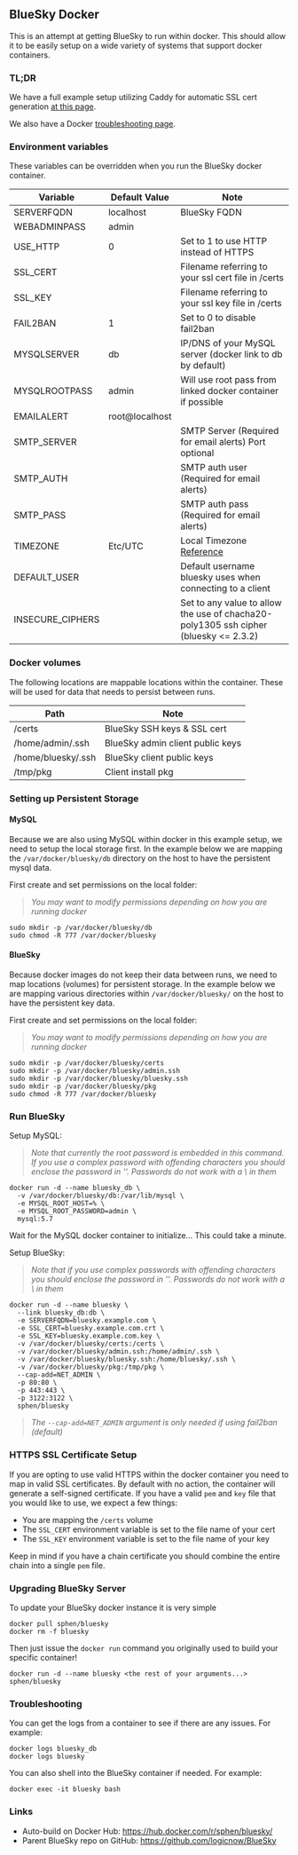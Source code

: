 ## BlueSky Docker

This is an attempt at getting BlueSky to run within docker.  This should allow it to be easily setup on a wide variety of systems that support docker containers.

### TL;DR

We have a full example setup utilizing Caddy for automatic SSL cert generation [at this page](https://github.com/logicnow/BlueSky/blob/master/docker/DOCKER_FULL_EXAMPLE.md).

We also have a Docker [troubleshooting page](https://github.com/logicnow/BlueSky/wiki/Docker-Troubleshooting).

### Environment variables

These variables can be overridden when you run the BlueSky docker container.

Variable | Default Value | Note
--- | --- | ---
SERVERFQDN | localhost | BlueSky FQDN
WEBADMINPASS | admin |
USE_HTTP | 0 | Set to 1 to use HTTP instead of HTTPS
SSL_CERT | | Filename referring to your ssl cert file in /certs
SSL_KEY | | Filename referring to your ssl key file in /certs
FAIL2BAN | 1 | Set to 0 to disable fail2ban
MYSQLSERVER | db | IP/DNS of your MySQL server (docker link to db by default)
MYSQLROOTPASS | admin | Will use root pass from linked docker container if possible
EMAILALERT | root@localhost |
SMTP_SERVER | | SMTP Server (Required for email alerts) Port optional
SMTP_AUTH | | SMTP auth user (Required for email alerts)
SMTP_PASS | | SMTP auth pass (Required for email alerts)
TIMEZONE | Etc/UTC | Local Timezone [Reference](https://en.wikipedia.org/wiki/List_of_tz_database_time_zones)
DEFAULT_USER | | Default username bluesky uses when connecting to a client
INSECURE_CIPHERS | | Set to any value to allow the use of chacha20-poly1305 ssh cipher (bluesky <= 2.3.2)

### Docker volumes

The following locations are mappable locations within the container.  These will be used for data that needs to persist between runs.

Path | Note
--- | ---
/certs | BlueSky SSH keys & SSL cert
/home/admin/.ssh | BlueSky admin client public keys
/home/bluesky/.ssh | BlueSky client public keys
/tmp/pkg | Client install pkg

### Setting up Persistent Storage

#### MySQL

Because we are also using MySQL within docker in this example setup, we need to setup the local storage first.  In the example below we are mapping the `/var/docker/bluesky/db` directory on the host to have the persistent mysql data.

First create and set permissions on the local folder:

> _You may want to modify permissions depending on how you are running docker_

```
sudo mkdir -p /var/docker/bluesky/db
sudo chmod -R 777 /var/docker/bluesky
```

#### BlueSky

Because docker images do not keep their data between runs, we need to map locations (volumes) for persistent storage.  In the example below we are mapping various directories within `/var/docker/bluesky/` on the host to have the persistent key data.

First create and set permissions on the local folder:

> _You may want to modify permissions depending on how you are running docker_

```
sudo mkdir -p /var/docker/bluesky/certs
sudo mkdir -p /var/docker/bluesky/admin.ssh
sudo mkdir -p /var/docker/bluesky/bluesky.ssh
sudo mkdir -p /var/docker/bluesky/pkg
sudo chmod -R 777 /var/docker/bluesky
```

### Run BlueSky

Setup MySQL:

> _Note that currently the root password is embedded in this command.  If you use a complex password with offending characters you should enclose the password in ''.  Passwords do not work with a \ in them_

```
docker run -d --name bluesky_db \
  -v /var/docker/bluesky/db:/var/lib/mysql \
  -e MYSQL_ROOT_HOST=% \
  -e MYSQL_ROOT_PASSWORD=admin \
  mysql:5.7
```

Wait for the MySQL docker container to initialize... This could take a minute.

Setup BlueSky:

> _Note that if you use complex passwords with offending characters you should enclose the password in ''.  Passwords do not work with a \ in them_

```
docker run -d --name bluesky \
  --link bluesky_db:db \
  -e SERVERFQDN=bluesky.example.com \
  -e SSL_CERT=bluesky.example.com.crt \
  -e SSL_KEY=bluesky.example.com.key \
  -v /var/docker/bluesky/certs:/certs \
  -v /var/docker/bluesky/admin.ssh:/home/admin/.ssh \
  -v /var/docker/bluesky/bluesky.ssh:/home/bluesky/.ssh \
  -v /var/docker/bluesky/pkg:/tmp/pkg \
  --cap-add=NET_ADMIN \
  -p 80:80 \
  -p 443:443 \
  -p 3122:3122 \
  sphen/bluesky
```

> _The `--cap-add=NET_ADMIN` argument is only needed if using fail2ban (default)_

### HTTPS SSL Certificate Setup

If you are opting to use valid HTTPS within the docker container you need to map in valid SSL certificates.  By default with no action, the container will generate a self-signed certificate.  If you have a valid `pem` and `key` file that you would like to use, we expect a few things:
- You are mapping the `/certs` volume
- The `SSL_CERT` environment variable is set to the file name of your cert
- The `SSL_KEY` environment variable is set to the file name of your key

Keep in mind if you have a chain certificate you should combine the entire chain into a single `pem` file.

### Upgrading BlueSky Server

To update your BlueSky docker instance it is very simple
```
docker pull sphen/bluesky
docker rm -f bluesky
```

Then just issue the `docker run` command you originally used to build your specific container!
```
docker run -d --name bluesky <the rest of your arguments...> sphen/bluesky
```

### Troubleshooting

You can get the logs from a container to see if there are any issues.  For example:
```
docker logs bluesky_db
docker logs bluesky
```

You can also shell into the BlueSky container if needed.  For example:
```
docker exec -it bluesky bash
```

### Links

- Auto-build on Docker Hub: https://hub.docker.com/r/sphen/bluesky/
- Parent BlueSky repo on GitHub: https://github.com/logicnow/BlueSky
